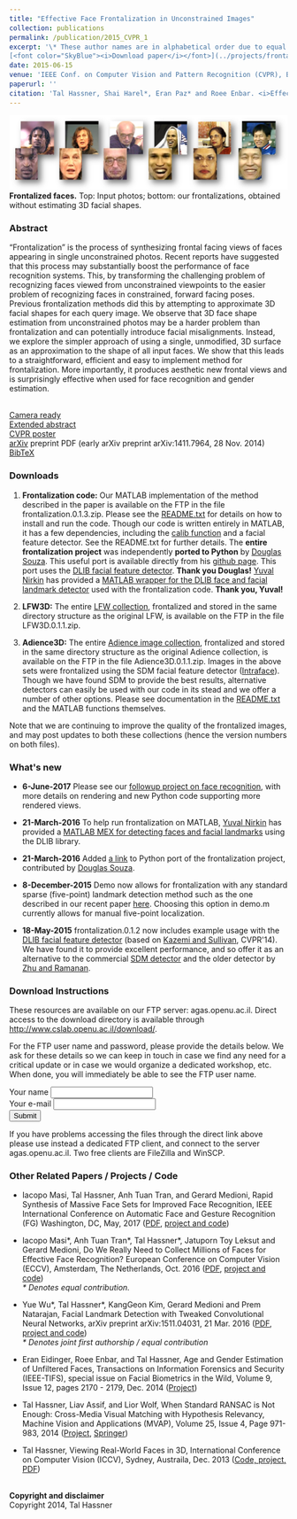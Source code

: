 ```yaml
---
title: "Effective Face Frontalization in Unconstrained Images"
collection: publications
permalink: /publication/2015_CVPR_1
excerpt: '\* These author names are in alphabetical order due to equal contribution.<br/><br/>
[<font color="SkyBlue"><i>Download paper</i></font>](../projects/frontalize/CVPR2015_frontalize.pdf)'
date: 2015-06-15
venue: 'IEEE Conf. on Computer Vision and Pattern Recognition (CVPR), Boston'
paperurl: ''
citation: 'Tal Hassner, Shai Harel*, Eran Paz* and Roee Enbar. <i>Effective Face Frontalization in Unconstrained Images.</i> IEEE Conf. on Computer Vision and Pattern Recognition (CVPR), Boston, 2015.'
---
```


<img src='../projects/frontalize/teaser_e.jpg'> 
<br/><b>Frontalized faces.</b> Top: Input photos; bottom: our frontalizations, obtained without estimating 3D facial shapes.

### Abstract
“Frontalization” is the process of synthesizing frontal facing views of faces appearing in single unconstrained photos. Recent reports have suggested that this process may substantially boost the performance of face recognition systems. This, by transforming the challenging problem of recognizing faces viewed from unconstrained viewpoints to the easier problem of recognizing faces in constrained, forward facing poses. Previous frontalization methods did this by attempting to approximate 3D facial shapes for each query image. We observe that 3D face shape estimation from unconstrained photos may be a harder problem than frontalization and can potentially introduce facial misalignments. Instead, we explore the simpler approach of using a single, unmodified, 3D surface as an approximation to the shape of all input faces. We show that this leads to a straightforward, efficient and easy to implement method for frontalization. More importantly, it produces aesthetic new frontal views and is surprisingly effective when used for face recognition and gender estimation.

<br/>[Camera ready](../projects/frontalize/frontalize.pdf)
<br/>[Extended abstract](../projects/frontalize/frontalize_abstract.pdf)
<br/>[CVPR poster](../projects/frontalize/hassner_et_al_cvpr15_poster.pdf)
<br/>[arXiv](https://arxiv.org/abs/1411.7964) preprint PDF (early arXiv preprint arXiv:1411.7964, 28 Nov. 2014)
<br/>[BibTeX](../projects/frontalize/BibTeX.txt)

### Downloads
  1. <b>Frontalization code:</b> Our MATLAB implementation of the method described in the paper is available on the FTP in the file frontalization.0.1.3.zip. Please see the [README.txt](../projects/frontalize/README.txt) for details on how to install and run the code. Though our code is written entirely in MATLAB, it has a few dependencies, including the [calib function](../projects/poses/project.html) and a facial feature detector. See the README.txt for further details.
The <b>entire frontalization project</b> was independently <b>ported to Python</b> by [Douglas Souza](mailto:douglas.souza.002@acad.pucrs.br). This useful port is available directly from his [github page](https://github.com/dougsouza/face-frontalization). This port uses the [DLIB facial feature detector](http://blog.dlib.net/2014/08/real-time-face-pose-estimation.html). <b>Thank you Douglas!</b>
[Yuval Nirkin](https://github.com/YuvalNirkin) has provided a [MATLAB wrapper for the DLIB face and facial landmark detector](https://github.com/YuvalNirkin/find_face_landmarks) used with the frontalization code. <b>Thank you, Yuval! </b>

2. <b>LFW3D:</b> The entire [LFW collection](http://vis-www.cs.umass.edu/lfw/), frontalized and stored in the same directory structure as the original LFW, is available on the FTP in the file LFW3D.0.1.1.zip.  

3. <b>Adience3D:</b> The entire [Adience image collection](https://www.openu.ac.il/home/hassner/Adience/data.html#agegender), frontalized and stored in the same directory structure as the original Adience collection, is available on the FTP in the file Adience3D.0.1.1.zip.
Images in the above sets were frontalized using the SDM facial feature detector ([Intraface](http://www.humansensing.cs.cmu.edu/intraface/)). Though we have found SDM to provide the best results, alternative detectors can easily be used with our code in its stead and we offer a number of other options. Please see documentation in the [README.txt](../projects/frontalize/README.txt) and the MATLAB functions themselves. 

Note that we are continuing to improve the quality of the frontalized images, and may post updates to both these collections (hence the version numbers on both files).

### What's new
- <b>6-June-2017</b>
Please see our [followup project on face recognition](./2016_ECCV_1), with more details on rendering and new Python code supporting more rendered views.

- <b>21-March-2016</b>
To help run frontalization on MATLAB, [Yuval Nirkin](https://github.com/YuvalNirkin) has provided a [MATLAB MEX for detecting faces and facial landmarks](https://github.com/YuvalNirkin/find_face_landmarks) using the DLIB library.

- <b>21-March-2016</b>
Added [a link](https://github.com/dougsouza/face-frontalization) to Python port of the frontalization project, contributed by [Douglas Souza](douglas.souza.002@acad.pucrs.br). 

- <b>8-December-2015</b>
Demo now allows for frontalization with any standard sparse (five-point) landmark detection method such as the one described in our recent paper [here](http://arxiv.org/abs/1511.04031). Choosing this option in demo.m currently allows for manual five-point localization. 

- <b>18-May-2015</b>
frontalization.0.1.2 now includes example usage with the [DLIB facial feature detector](http://blog.dlib.net/2014/08/real-time-face-pose-estimation.html) (based on [Kazemi and Sullivan](http://www.cv-foundation.org/openaccess/content_cvpr_2014/papers/Kazemi_One_Millisecond_Face_2014_CVPR_paper.pdf), CVPR'14). We have found it to provide excellent performance, and so offer it as an alternative to the commercial [SDM detector](http://www.humansensing.cs.cmu.edu/intraface/download_functions_matlab.html) and the older detector by [Zhu and Ramanan](http://www.ics.uci.edu/~xzhu/face/). 

### Download Instructions
These resources are available on our FTP server: agas.openu.ac.il. Direct access to the download directory is available through http://www.cslab.openu.ac.il/download/. 

For the FTP user name and password, please provide the details below. We ask for these details so we can keep in touch in case we find any need for a critical update or in case we would organize a dedicated workshop, etc. When done, you will immediately be able to see the FTP user name. 

<form action="https://docs.google.com/forms/d/1E5AX7S6pbvNsl2S9hazsN75WN7f813JBzWQR-_2SmNI/formResponse" method="POST" id="ss-form" target="_self" onsubmit="">
  <ol role="list" class="ss-question-list" style="padding-left: 0">
    <div class="ss-form-question errorbox-good" role="listitem">
      <div dir="ltr" class="ss-item ss-item-required ss-text">
        <div class="ss-form-entry">
          <label class="ss-q-item-label" for="entry_1779840249"><div class="ss-q-title">Your name
            <label for="itemView.getDomIdToLabel()" aria-label="(Required field)"></label>
            <input type="text" name="entry.1779840249" value="" class="ss-q-short" id="entry_1779840249" dir="auto" aria-label="Your name " aria-required="true" required="" title=""></div>
          </label>
        </div>
      </div>
    </div>
    <div class="ss-form-question errorbox-good" role="listitem">
      <div dir="ltr" class="ss-item ss-item-required ss-text">
        <div class="ss-form-entry">
          <label class="ss-q-item-label" for="entry_301328552">
            <div class="ss-q-title">Your e-mail
              <label for="itemView.getDomIdToLabel()" aria-label="(Required field)"></label>
                <input type="text" name="entry.301328552" value="" class="ss-q-short" id="entry_301328552" dir="auto" aria-label="Your e-mail  " aria-required="true" required="" title=""></div>
              </label>
            </div>
          </div>
        </div>        
      <input type="hidden" name="draftResponse" value="[,,&quot;-7148573684254473238&quot;]">
      <input type="hidden" name="pageHistory" value="0">
      <input type="hidden" name="fbzx" value="-7148573684254473238">
      <input type="submit" name="submit" value="Submit" id="ss-submit">
    </ol>
  </form>
  
If you have problems accessing the files through the direct link above please use instead a dedicated FTP client, and connect to the server agas.openu.ac.il. Two free clients are FileZilla and WinSCP. 

### Other Related Papers / Projects / Code
- Iacopo Masi, Tal Hassner, Anh Tuan Tran, and Gerard Medioni, Rapid Synthesis of Massive Face Sets for Improved Face Recognition, IEEE International Conference on Automatic Face and Gesture Recognition (FG) Washington, DC, May, 2017 ([PDF](../projects/augmented_faces/Masietal2017rapid.pdf), [project and code](./2016_ECCV_1))

- Iacopo Masi*, Anh Tuan Tran*, Tal Hassner*, Jatuporn Toy Leksut and Gerard Medioni, Do We Really Need to Collect Millions of Faces for Effective Face Recognition? European Conference on Computer Vision (ECCV), Amsterdam, The Netherlands, Oct. 2016 ([PDF](../projects/augmented_faces/Masietal2016really.pdf), [project and code](./2016_ECCV_1)) <br/> <i>\* Denotes equal contribution.</i>

- Yue Wu*, Tal Hassner*, KangGeon Kim, Gerard Medioni and Prem Natarajan, Facial Landmark Detection with Tweaked Convolutional Neural Networks, arXiv preprint arXiv:1511.04031, 21 Mar. 2016 ([PDF](http://arxiv.org/abs/1511.04031), [project and code](./2018_TPAMI_2)) <br/><i>\* Denotes joint first authorship / equal contribution</i>

- Eran Eidinger, Roee Enbar, and Tal Hassner, Age and Gender Estimation of Unfiltered Faces, Transactions on Information Forensics and Security (IEEE-TIFS), special issue on Facial Biometrics in the Wild, Volume 9, Issue 12, pages 2170 - 2179, Dec. 2014 ([Project](./2014_IEEE_TIFS))

- Tal Hassner, Liav Assif, and Lior Wolf, When Standard RANSAC is Not Enough: Cross-Media Visual Matching with Hypothesis Relevancy, Machine Vision and Applications (MVAP), Volume 25, Issue 4, Page 971-983, 2014 ([Project](./2014_MVAP), [Springer](https://link.springer.com/article/10.1007%2Fs00138-013-0571-4))

- Tal Hassner, Viewing Real-World Faces in 3D, International Conference on Computer Vision (ICCV), Sydney, Austraila, Dec. 2013 ([Code, project, PDF](./2013_ICCV))

<br/>
<b>Copyright and disclaimer</b>
<br/>Copyright 2014, Tal Hassner

